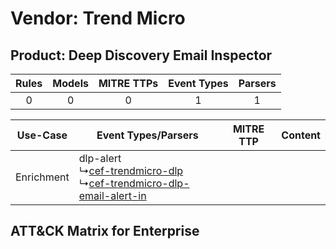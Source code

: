 Vendor: Trend Micro
===================
Product: Deep Discovery Email Inspector
---------------------------------------
| Rules | Models | MITRE TTPs | Event Types | Parsers |
|:-----:|:------:|:----------:|:-----------:|:-------:|
|   0   |   0    |     0      |      1      |    1    |

|  Use-Case  | Event Types/Parsers    | MITRE TTP | Content    |
|:----------:| ---- | --------- | ---- |
| Enrichment |  dlp-alert<br> ↳[cef-trendmicro-dlp](Ps/pC_ceftrendmicrodlp.md)<br> ↳[cef-trendmicro-dlp-email-alert-in](Ps/pC_ceftrendmicrodlpemailalertin.md)<br> |    | [](RM/r_m_trend_micro_deep_discovery_email_inspector_Enrichment.md) |

ATT&CK Matrix for Enterprise
----------------------------
